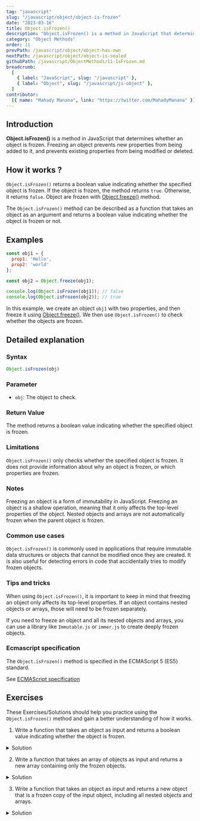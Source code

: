 ```yaml
---
tag: "javascript"
slug: "/javascript/object/object-is-frozen"
date: "2023-03-16"
title: Object.isFrozen()
description: "Object.isFrozen() is a method in JavaScript that determines whether an object is frozen. Freezing an object prevents new properties from being added to it, and prevents existing properties from being modified or deleted."
category: "Object Methods"
order: 11
prevPath: /javascript/object/object-has-own
nextPath: /javascript/object/object-is-sealed
githubPath: /javascript/ObjectMethods/11-IsFrozen.md
breadcrumb:
  [
    { label: "JavaScript", slug: "/javascript" },
    { label: "Object", slug: "/javascript/js-object" },
  ]
contributor:
  [{ name: "Mahady Manana", link: "https://twitter.com/MahadyManana" }]
---
```


## Introduction

**Object.isFrozen()** is a method in JavaScript that determines whether an object is frozen. Freezing an object prevents new properties from being added to it, and prevents existing properties from being modified or deleted.


## How it works ?

`Object.isFrozen()` returns a boolean value indicating whether the specified object is frozen. If the object is frozen, the method returns `true`. Otherwise, it returns `false`. Object are frozen with [Object.freeze()](/javascript/object/object-freeze/) method.

The `Object.isFrozen()` method can be described as a function that takes an object as an argument and returns a boolean value indicating whether the object is frozen or not.

## Examples

```js
const obj1 = {
  prop1: 'Hello',
  prop2: 'world'
};

const obj2 = Object.freeze(obj1);

console.log(Object.isFrozen(obj1)); // false
console.log(Object.isFrozen(obj2)); // true
```

In this example, we create an object `obj1` with two properties, and then freeze it using [Object.freeze()](/javascript/object/object-freeze/). We then use `Object.isFrozen()` to check whether the objects are frozen.


## Detailed explanation

### Syntax

```javascript
Object.isFrozen(obj)
```

### Parameter

- `obj`: The object to check.

### Return Value

The method returns a boolean value indicating whether the specified object is frozen.


### Limitations

`Object.isFrozen()` only checks whether the specified object is frozen. It does not provide information about why an object is frozen, or which properties are frozen.

### Notes

Freezing an object is a form of immutability in JavaScript. Freezing an object is a shallow operation, meaning that it only affects the top-level properties of the object. Nested objects and arrays are not automatically frozen when the parent object is frozen.

### Common use cases

`Object.isFrozen()` is commonly used in applications that require immutable data structures or objects that cannot be modified once they are created. It is also useful for detecting errors in code that accidentally tries to modify frozen objects.

### Tips and tricks

When using `Object.isFrozen()`, it is important to keep in mind that freezing an object only affects its top-level properties. If an object contains nested objects or arrays, those will need to be frozen separately.

If you need to freeze an object and all its nested objects and arrays, you can use a library like `Immutable.js` or `immer.js` to create deeply frozen objects.


### Ecmascript specification

The `Object.isFrozen()` method is specified in the ECMAScript 5 (ES5) standard.

See <a href="https://tc39.es/ecma262/multipage/fundamental-objects.html#sec-object.isfrozen" target="_blank" rel="noopener noreferrer">ECMAScript specification</a>


## Exercises

These Exercises/Solutions should help you practice using the `Object.isFrozen()` method and gain a better understanding of how it works.

1. Write a function that takes an object as input and returns a boolean value indicating whether the object is frozen.

<details>

<summary>Solution</summary>

```js
function isObjectFrozen(obj) {
  return Object.isFrozen(obj);
}

// Example usage:
const obj = Object.freeze({a: 1, b: 2});
console.log(isObjectFrozen(obj)); // true
```

</details>


2. Write a function that takes an array of objects as input and returns a new array containing only the frozen objects.

<details>

<summary>Solution</summary>

```js
function getFrozenObjects(arr) {
  return arr.filter(obj => Object.isFrozen(obj));
}

// Example usage:
const arr = [Object.freeze({a: 1, b: 2}), {c: 3}, Object.freeze({d: 4, e: 5})];
console.log(getFrozenObjects(arr)); // [{a: 1, b: 2}, {d: 4, e: 5}]
```

</details>


3. Write a function that takes an object as input and returns a new object that is a frozen copy of the input object, including all nested objects and arrays.

<details>

<summary>Solution</summary>

```js
function deepFreeze(obj) {
  Object.freeze(obj);
  Object.getOwnPropertyNames(obj).forEach(function (prop) {
    if (obj.hasOwnProperty(prop)
        && obj[prop] !== null
        && (typeof obj[prop] === "object" || typeof obj[prop] === "function")
        && !Object.isFrozen(obj[prop])) {
      deepFreeze(obj[prop]);
    }
  });
  return obj;
}

// Example usage:
const obj = deepFreeze({a: {b: 1, c: 2}, d: [3, 4, 5]});
console.log(Object.isFrozen(obj)); // true
console.log(Object.isFrozen(obj.a)); // true
console.log(Object.isFrozen(obj.d)); // true
```

</details>